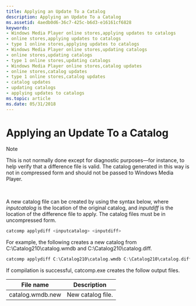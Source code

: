 ```yaml
---
title: Applying an Update To a Catalog
description: Applying an Update To a Catalog
ms.assetid: 4aedb0d6-36c7-425c-b6d3-e16161cf6828
keywords:
- Windows Media Player online stores,applying updates to catalogs
- online stores,applying updates to catalogs
- type 1 online stores,applying updates to catalogs
- Windows Media Player online stores,updating catalogs
- online stores,updating catalogs
- type 1 online stores,updating catalogs
- Windows Media Player online stores,catalog updates
- online stores,catalog updates
- type 1 online stores,catalog updates
- catalog updates
- updating catalogs
- applying updates to catalogs
ms.topic: article
ms.date: 05/31/2018
---
```


# Applying an Update To a Catalog

> [!Note]  
> This is not normally done except for diagnostic purposes—for instance, to help verify that a difference file is valid. The catalog generated in this way is not in compressed form and should not be passed to Windows Media Player.

 

A new catalog file can be created by using the syntax below, where *inputcatalog* is the location of the original catalog, and *inputdiff* is the location of the difference file to apply. The catalog files must be in uncompressed form.


```C++
catcomp applydiff <inputcatalog> <inputdiff>
```



For example, the following creates a new catalog from C:\\Catalog210\\catalog.wmdb and C:\\Catalog210\\catalog.diff.


```C++
catcomp applydiff C:\Catalog210\catalog.wmdb C:\Catalog210\catalog.diff
```



If compilation is successful, catcomp.exe creates the follow output files.



| File name        | Description       |
|------------------|-------------------|
| catalog.wmdb.new | New catalog file. |



 

 

 





